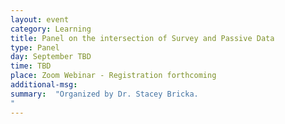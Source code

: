 ```yaml
---
layout: event
category: Learning
title: Panel on the intersection of Survey and Passive Data
type: Panel
day: September TBD
time: TBD
place: Zoom Webinar - Registration forthcoming
additional-msg:
summary:  "Organized by Dr. Stacey Bricka.
"
---
```

